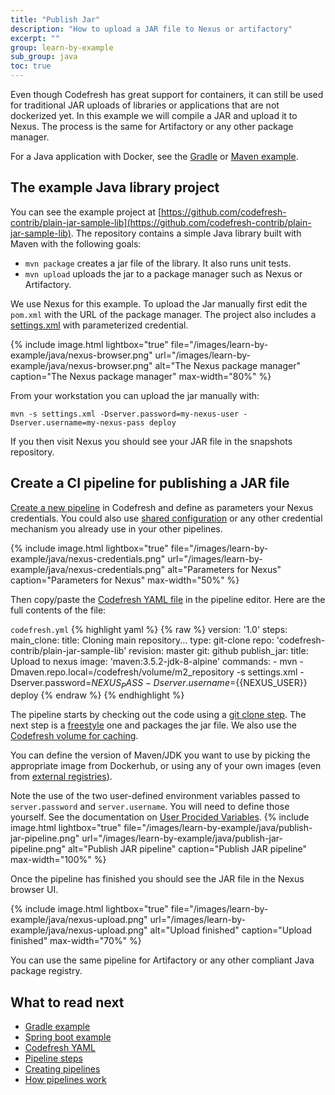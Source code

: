 ```yaml
---
title: "Publish Jar"
description: "How to upload a JAR file to Nexus or artifactory"
excerpt: ""
group: learn-by-example
sub_group: java
toc: true
---
```


Even though Codefresh has great support for containers, it can still be used for traditional JAR uploads of libraries or applications that are not dockerized yet. In this example we will compile a JAR and upload it to Nexus. The process is the same for Artifactory or any other package manager.

For a Java application with Docker, see the [Gradle]({{site.baseurl}}/docs/learn-by-example/java/gradle/) or 
 [Maven example]({{site.baseurl}}/docs/learn-by-example/java/spring-boot-2/).

## The example Java library project

You can see the example project at [https://github.com/codefresh-contrib/plain-jar-sample-lib](https://github.com/codefresh-contrib/plain-jar-sample-lib). The repository contains a simple Java library built with Maven with the following goals:

* `mvn package` creates a jar file of the library. It also runs unit tests.
* `mvn upload` uploads the jar to a package manager such as Nexus or Artifactory.

We use Nexus for this example. To upload the Jar manually first edit the `pom.xml` with the URL of the package manager. The project also includes a [settings.xml](https://github.com/codefresh-contrib/plain-jar-sample-lib/blob/master/settings.xml) with parameterized credential.

{% include image.html 
lightbox="true" 
file="/images/learn-by-example/java/nexus-browser.png" 
url="/images/learn-by-example/java/nexus-browser.png" 
alt="The Nexus package manager"
caption="The Nexus package manager"
max-width="80%" 
%}

From your workstation you can upload the jar manually with:


```
mvn -s settings.xml -Dserver.password=my-nexus-user -Dserver.username=my-nexus-pass deploy
```
If you then visit Nexus you should see your JAR file in the snapshots repository.

## Create a CI pipeline for publishing a JAR file

[Create a new pipeline]({{site.baseurl}}/docs/configure-ci-cd-pipeline/pipelines/) in Codefresh and define as parameters your Nexus credentials. You could also use [shared configuration]({{site.baseurl}}/docs/configure-ci-cd-pipeline/shared-configuration/) or any other credential mechanism you already use in your other pipelines.

{% include image.html 
lightbox="true" 
file="/images/learn-by-example/java/nexus-credentials.png" 
url="/images/learn-by-example/java/nexus-credentials.png" 
alt="Parameters for Nexus"
caption="Parameters for Nexus"
max-width="50%" 
%}

Then copy/paste the [Codefresh YAML file](https://github.com/codefresh-contrib/plain-jar-sample-lib/blob/master/codefresh.yml) in the pipeline editor.
Here are the full contents of the file:

 `codefresh.yml`
{% highlight yaml %}
{% raw %}
version: '1.0'
steps:
  main_clone:
    title: Cloning main repository...
    type: git-clone
    repo: 'codefresh-contrib/plain-jar-sample-lib'
    revision: master
    git: github
  publish_jar:
    title: Upload to nexus
    image: 'maven:3.5.2-jdk-8-alpine'
    commands:
      - mvn -Dmaven.repo.local=/codefresh/volume/m2_repository -s settings.xml -Dserver.password=${{NEXUS_PASS}} -Dserver.username=${{NEXUS_USER}}  deploy
{% endraw %}
{% endhighlight %}

The pipeline starts by checking out the code using a [git clone step]({{site.baseurl}}/docs/codefresh-yaml/steps/git-clone/). The next step is  a [freestyle]({{site.baseurl}}/docs/codefresh-yaml/steps/freestyle/) one and packages the jar file. We also use the [Codefresh volume for caching]({{site.baseurl}}/docs/configure-ci-cd-pipeline/pipeline-caching/#traditional-build-caching).

You can define the version of Maven/JDK you want to use by picking the appropriate image from Dockerhub, or using any of your own images (even from [external registries]({{site.baseurl}}/docs/docker-registries/external-docker-registries/)).

Note the use of the two user-defined environment variables passed to `server.password` and `server.username`.  You will need to define those yourself.  See the documentation on [User Procided Variables]({{site.baseurl}}/docs/codefresh-yaml/variables/#user-provided-variables).
{% include image.html 
lightbox="true" 
file="/images/learn-by-example/java/publish-jar-pipeline.png" 
url="/images/learn-by-example/java/publish-jar-pipeline.png" 
alt="Publish JAR pipeline"
caption="Publish JAR pipeline"
max-width="100%" 
%}

Once the pipeline has finished you should see the JAR file in the Nexus browser UI.

{% include image.html 
lightbox="true" 
file="/images/learn-by-example/java/nexus-upload.png" 
url="/images/learn-by-example/java/nexus-upload.png" 
alt="Upload finished"
caption="Upload finished"
max-width="70%" 
%}

You can use the same pipeline for Artifactory or any other compliant Java package registry.





## What to read next

* [Gradle example]({{site.baseurl}}/docs/learn-by-example/java/gradle/)
* [Spring boot example]({{site.baseurl}}/docs/learn-by-example/java/spring-boot-2/)
* [Codefresh YAML]({{site.baseurl}}/docs/codefresh-yaml/what-is-the-codefresh-yaml/)
* [Pipeline steps]({{site.baseurl}}/docs/codefresh-yaml/steps/)
* [Creating pipelines]({{site.baseurl}}/docs/configure-ci-cd-pipeline/pipelines/)
* [How pipelines work]({{site.baseurl}}/docs/configure-ci-cd-pipeline/introduction-to-codefresh-pipelines/)



